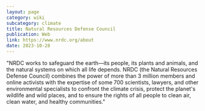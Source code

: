 ```yaml
---
layout: page
category: wiki
subcategory: climate
title: Natural Resources Defense Council
publication: Web
link: https://www.nrdc.org/about
date: 2023-10-28
---
```


"NRDC works to safeguard the earth—its people, its plants and animals, and the natural systems on which all life depends. NRDC (the Natural Resources Defense Council) combines the power of more than 3 million members and online activists with the expertise of some 700 scientists, lawyers, and other environmental specialists to confront the climate crisis, protect the planet's wildlife and wild places, and to ensure the rights of all people to clean air, clean water, and healthy communities."
